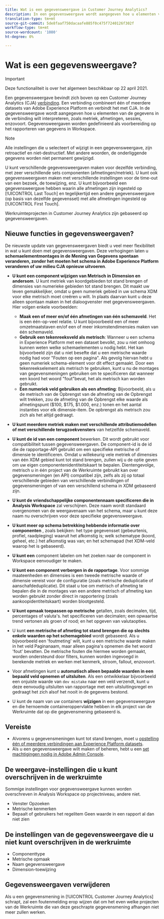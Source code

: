 ```yaml
---
title: Wat is een gegevensweergave in Customer Journey Analytics?
description: In een gegevensweergave wordt aangegeven hoe u elementen van de gegevens in de CJA-verbinding wilt interpreteren, zoals metriek, afmetingen, sessies, enzovoort.
translation-type: tm+mt
source-git-commit: 5de8faaf750dacaafe885f0c475f7240126f302f
workflow-type: tm+mt
source-wordcount: '1080'
ht-degree: 0%

---
```



# Wat is een gegevensweergave?

>[!IMPORTANT]
>
>Deze functionaliteit is over het algemeen beschikbaar op 22 april 2021.

Een gegevensweergave bevindt zich boven op een Customer Journey Analytics (CJA) [verbinding](/help/connections/create-connection.md). Een verbinding combineert één of meerdere datasets van Adobe Experience Platform en verbindt het met CJA. In de gegevensweergave wordt aangegeven hoe u elementen van de gegevens in de verbinding wilt interpreteren, zoals metriek, afmetingen, sessies, enzovoort. Gegevensweergaven worden gedefinieerd als voorbereiding op het rapporteren van gegevens in Workspace.

>[!NOTE]
>
>Alle instellingen die u selecteert of wijzigt in een gegevensweergave, zijn retroactief en niet-destructief. Met andere woorden, de onderliggende gegevens worden niet permanent gewijzigd.

U kunt verschillende gegevensweergaven maken voor dezelfde verbinding, met zeer verschillende sets componenten (afmetingen/metriek). U kunt ook gegevensweergaven maken met verschillende instellingen voor de time-out van een bezoek, de toewijzing, enz. U kunt bijvoorbeeld een gegevensweergave hebben waarin alle afmetingen zijn ingesteld op [!UICONTROL Last Touch] en tegelijkertijd een andere gegevensweergave (op basis van dezelfde gegevensset) met alle afmetingen ingesteld op [!UICONTROL First Touch].

Werkruimteprojecten in Customer Journey Analytics zijn gebaseerd op gegevensweergaven.

## Nieuwe functies in gegevensweergaven?

De nieuwste update van gegevensweergaven biedt u veel meer flexibiliteit in wat u kunt doen met gegevensweergaven. Deze verhogingen laten u **schemaelementmontages in de Mening van Gegevens spontaan veranderen, zonder het moeten het schema in Adobe Experience Platform veranderen of uw milieu CJA opnieuw uitvoeren**.

* **U kunt een component wijzigen van Metrisch in Dimension en andersom**. U kunt metriek van koordgebieden tot stand brengen of dimensies van numerieke gebieden tot stand brengen. Dit maakt uw leven gemakkelijker, omdat u geen numeriek gebied in uw schema XDM voor elke metrisch moet creëren u wilt. In plaats daarvan kunt u deze alleen spontaan maken in het dialoogvenster met gegevensweergaven. Hier volgen enkele voorbeelden:
   * **Maak een of meer en/of één afmetingen van één schemaveld**. Het is een één-op-veel relatie. U kunt bijvoorbeeld een of meer omzetmaatstaven en/of een of meer inkomstendimensies maken van één schemaveld.
   * **Gebruik een tekenreeksveld als metrisch**: Wanneer u een schema in Experience Platform met een dataset bevolkt, zou u niet omhoog kunnen weten welke schemaelementen u nodig hebt. Het kan bijvoorbeeld zijn dat u niet besefte dat u een metrische waarde nodig had voor &quot;Fouten op een pagina&quot;. Als gevolg hiervan hebt u geen numeriek schema-element voor dit effect gemaakt. Door een tekenreekselement als metrisch te gebruiken, kunt u nu de montages van gegevensmeningen gebruiken om te specificeren dat wanneer een koord het woord &quot;fout&quot;bevat, het als metrisch kan worden gebruikt.
   * **Een numeriek veld gebruiken als een afmeting**: Bijvoorbeeld, als u de metrisch van de Opbrengst van de afmeting van de Opbrengst wilt trekken, zou de afmeting van de Opbrengst elke waarde als afmetingspunt ($100, $175, $1.000, enz.) tonen en het aantal instanties voor elk dimensie-item. De opbrengst als metrisch zou zich als het altijd gedraagt.

* **U kunt meerdere metriek maken met verschillende attributiemodellen of met verschillende terugzoekvensters** van hetzelfde schemaveld.

* **U kunt de id van een component**  bewerken. Dit wordt gebruikt voor compatibiliteit tussen gegevensweergaven. De component-id is de id die de rapportage-API gebruikt om een specifieke metrische of dimensie te identificeren. Omdat u willekeurig vele metriek of dimensies van één XDM gebied kunt tot stand brengen, zullen wij u de optie geven om uw eigen componentenidentiteitskaart te bepalen. Dientengevolge, metrisch u in één project van de Werkruimte gebruikt kan over gegevensmeningen (en API) compatibel zijn, zelfs als zij op totaal verschillende gebieden van verschillende verbindingen of gegevensmeningen of van een verschillend schema in XDM gebaseerd zijn.

* **U kunt de vriendschappelijke componentennaam specificeren die in Analysis Workspace** zal verschijnen. Deze naam wordt standaard overgenomen van de weergavenaam van het schema, maar u kunt deze naam nu overschrijven voor deze specifieke gegevensweergave.

* **U kunt meer op schema betrekking hebbende informatie over componenten** , zoals bekijken: het type gegevensset (gebeurtenis, profiel, raadpleging) waaruit het afkomstig is; welk schematype (koord, geheel, etc.) het afkomstig was van; en het schemapad (het XDM-veld waarop het is gebaseerd).

* **U kunt een** component labelen om het zoeken naar de component in Workspace eenvoudiger te maken.

* **U kunt een component verbergen in de rapportage**. Voor sommige maateenheden en dimensies is een tweede metrische waarde of dimensie vereist voor de configuratie (zoals metrische deduplicatie of aanschafdeduplicatie). Dit staat u toe om metrisch of afmeting te bepalen die in de montages van een andere metrisch of afmeting kan worden gebruikt zonder direct in rapportering (zoals aankoopidentiteitskaart) worden blootgesteld.

* **U kunt opmaak toepassen op metrische** getallen, zoals decimalen, tijd, percentages of valuta&#39;s. het specificeren van decimalen; een opwaartse trend vertonen als groen of rood; en het opgeven van valutaopties.

* U kunt **een metrische of afmeting tot stand brengen die op slechts enkele waarden op het schemagebied** wordt gebaseerd. Als u bijvoorbeeld een &#39;foutmeting&#39; wilt, kunt u een metrische waarde maken in het veld Paginanaam, maar alleen pagina&#39;s opnemen die het woord &#39;fout&#39; bevatten. De metrische fouten die hiermee worden gemaakt, worden ondersteund door filters, kunnen worden ingevoegd in berekende metriek en werken met kenmerk, stroom, fallout, enzovoort.

* Voor afmetingen kunt u **automatisch alleen bepaalde waarden in een bepaald veld opnemen of uitsluiten**. Als een ontwikkelaar bijvoorbeeld een onjuiste waarde van `dev mistake` naar een veld verzendt, kunt u deze eenvoudig uitsluiten van rapportage met een uitsluitingsregel en gedraagt het zich alsof het nooit in de gegevens bestond.

* U kunt de naam van uw containers **wijzigen** in een gegevensweergave en die hernoemde containeroppervlakte hebben in elk project van de Werkruimte dat op die gegevensmening gebaseerd is.

## Vereiste

* Alvorens u gegevensmeningen kunt tot stand brengen, moet u [opstelling één of meerdere verbindingen aan Experience Platform datasets](/help/connections/create-connection.md).
* Als u een gegevensweergave wilt maken of beheren, hebt u een [set machtigingen nodig in Adobe Admin Console](https://experienceleague.adobe.com/docs/analytics-platform/using/cja-overview/cja-overview.html?lang=en#admin-access-permissions).

## De weergave-instellingen die u kunt overschrijven in de werkruimte

Sommige instellingen voor gegevensweergave kunnen worden overschreven in Analysis Workspace op projectniveau, andere niet.

* Venster Opzoeken
* Metrische kenmerken
* Bepaalt of gebruikers het regelitem Geen waarde in een rapport al dan niet zien

## De instellingen van de gegevensweergave die u niet kunt overschrijven in de werkruimte

* Componenttype
* Metrische opmaak
* Naam gegevensweergave
* Dimension-toewijzing

## Gegevensweergaven verwijderen

Als u een gegevensmening in [!UICONTROL Customer Journey Analytics] schrapt, zal een foutenmelding erop wijzen dat om het even welke projecten van de Werkruimte die van deze geschrapte gegevensmening afhangen niet meer zullen werken.
